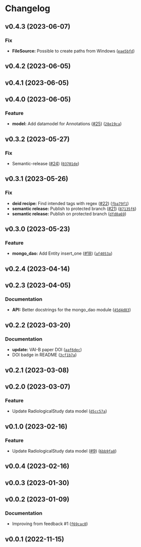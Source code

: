 # Changelog

<!--next-version-placeholder-->

## v0.4.3 (2023-06-07)
### Fix
* **FileSource:** Possible to create paths from Windows ([`eae5bfd`](https://github.com/mammoai/cobra-db/commit/eae5bfd9d4cf9fedbd5623ca41cd08f79dec38df))

## v0.4.2 (2023-06-05)


## v0.4.1 (2023-06-05)


## v0.4.0 (2023-06-05)
### Feature
* **model:** Add datamodel for Annotations ([#25](https://github.com/mammoai/cobra-db/issues/25)) ([`28e19ca`](https://github.com/mammoai/cobra-db/commit/28e19ca68a25bf92c95c6bc0a8782c3e5fc49163))

## v0.3.2 (2023-05-27)
### Fix
* Semantic-release ([#24](https://github.com/mammoai/cobra-db/issues/24)) ([`03701de`](https://github.com/mammoai/cobra-db/commit/03701de52317caa19c2b08492be01a4035ee541b))

## v0.3.1 (2023-05-26)
### Fix
* **deid recipe:** Find intended tags with regex ([#22](https://github.com/mammoai/cobra-db/issues/22)) ([`fba79f1`](https://github.com/mammoai/cobra-db/commit/fba79f1d3f3e75574c48e77a4e9c56afac29f2f8))
* **semantic release:** Publish to protected branch ([#21](https://github.com/mammoai/cobra-db/issues/21)) ([`87135f6`](https://github.com/mammoai/cobra-db/commit/87135f688cab4de2c0072680d8959cc5760c8e4d))
* **semantic release:** Publish on protected branch ([`dfd0a69`](https://github.com/mammoai/cobra-db/commit/dfd0a69848d5a3b86a19a03dfcc3afcbffb33afa))

## v0.3.0 (2023-05-23)
### Feature
* **mongo_dao:** Add Entity insert_one ([#18](https://github.com/mammoai/cobra-db/issues/18)) ([`af4053a`](https://github.com/mammoai/cobra-db/commit/af4053ad133644e2283189922245af6f6fa0ef13))

## v0.2.4 (2023-04-14)


## v0.2.3 (2023-04-05)
### Documentation
* **API:** Better docstrings for the mongo_dao module ([`45d4d83`](https://github.com/mammoai/cobra-db/commit/45d4d8322b9d995ec1bcfbf55f99b050a5722d01))

## v0.2.2 (2023-03-20)
### Documentation
* **update:** VAI-B paper DOI ([`aaf6dec`](https://github.com/mammoai/cobra-db/commit/aaf6dec391755d648b0e226b8b0abcccd70a147b))
* DOI badge in README ([`3cf1b7a`](https://github.com/mammoai/cobra-db/commit/3cf1b7ae7528109bb8a3fa45d12877a9303055d3))

## v0.2.1 (2023-03-08)


## v0.2.0 (2023-03-07)
### Feature
* Update RadiologicalStudy data model ([`d5cc57a`](https://github.com/mammoai/cobra-db/commit/d5cc57ab4b12e820d725e0b721f2e79f97811866))

## v0.1.0 (2023-02-16)
### Feature
* Update RadiologicalStudy data model ([#9](https://github.com/mammoai/cobra-db/issues/9)) ([`6bb9fa8`](https://github.com/mammoai/cobra-db/commit/6bb9fa8b61d57ca3d8906e1d34e9feb74e1945af))

## v0.0.4 (2023-02-16)


## v0.0.3 (2023-01-30)


## v0.0.2 (2023-01-09)
### Documentation
* Improving from feedback #1 ([`f69cac0`](https://github.com/mammoai/cobra-db/commit/f69cac0b47324648d59567a5f4a2f8cee6b2ed66))

## v0.0.1 (2022-11-15)
